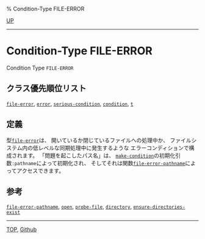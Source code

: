 % Condition-Type FILE-ERROR

[UP](20.2.html)  

---

# Condition-Type **FILE-ERROR**


Condition Type `FILE-ERROR`


## クラス優先順位リスト

[`file-error`](20.2.file-error.html),
[`error`](9.2.error-condition.html),
[`serious-condition`](9.2.serious-condition.html),
[`condition`](9.2.condition.html),
[`t`](4.4.t-system-class.html)


## 定義

型[`file-error`](20.2.file-error.html)は、
開いているか閉じているファイルへの処理中か、
ファイルシステム内の低レベルな同期処理中に発生するような
エラーコンディションで構成されます。
「問題を起こしたパス名」は、
[`make-condition`](9.2.make-condition.html)の初期化引数`:pathname`によって初期化され、
そしてそれは関数[`file-error-pathname`](20.2.file-error-pathname.html)によってアクセスできます。


## 参考

[`file-error-pathname`](20.2.file-error-pathname.html),
[`open`](21.2.open.html),
[`probe-file`](20.2.probe-file.html),
[`directory`](20.2.directory.html),
[`ensure-directories-exist`](20.2.ensure-directories-exist.html)


---
[TOP](index.html),  [Github](https://github.com/nptcl/npt-japanese)

